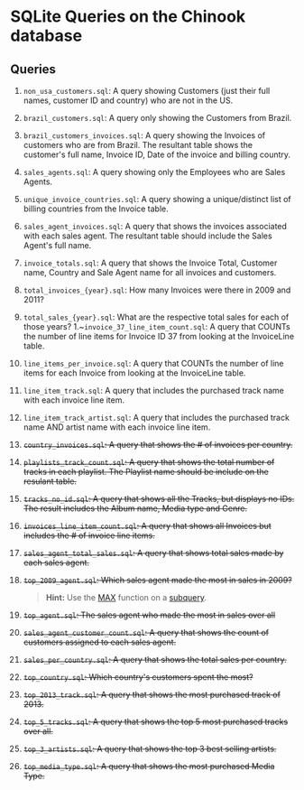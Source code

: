 # SQLite Queries on the Chinook database

## Queries
1. `non_usa_customers.sql`: A query showing Customers (just their full names, customer ID and country) who are not in the US.
1. `brazil_customers.sql`: A query only showing the Customers from Brazil.
1. `brazil_customers_invoices.sql`: A query showing the Invoices of customers who are from Brazil. The resultant table shows the customer's full name, Invoice ID, Date of the invoice and billing country.
1. `sales_agents.sql`: A query showing only the Employees who are Sales Agents.
1. `unique_invoice_countries.sql`: A query showing a unique/distinct list of billing countries from the Invoice table.
1. `sales_agent_invoices.sql`: A query that shows the invoices associated with each sales agent. The resultant table should include the Sales Agent's full name.
1. `invoice_totals.sql`: A query that shows the Invoice Total, Customer name, Country and Sale Agent name for all invoices and customers.
1. `total_invoices_{year}.sql`: How many Invoices were there in 2009 and 2011?
1. `total_sales_{year}.sql`: What are the respective total sales for each of those years?
1.~`invoice_37_line_item_count.sql`: A query that COUNTs the number of line items for Invoice ID 37 from looking at the InvoiceLine table.
1. `line_items_per_invoice.sql`: A query that COUNTs the number of line items for each Invoice from looking at the InvoiceLine table.
1. `line_item_track.sql`: A query that includes the purchased track name with each invoice line item.
1. `line_item_track_artist.sql`: A query that includes the purchased track name AND artist name with each invoice line item.
1. ~~`country_invoices.sql`: A query that shows the # of invoices per country.~~
1. ~~`playlists_track_count.sql`: A query that shows the total number of tracks in each playlist. The Playlist name should be include on the resulant table.~~
1. ~~`tracks_no_id.sql`: A query that shows all the Tracks, but displays no IDs. The result includes the Album name, Media type and Genre.~~
1. ~~`invoices_line_item_count.sql`: A query that shows all Invoices but includes the # of invoice line items.~~
1. ~~`sales_agent_total_sales.sql`: A query that shows total sales made by each sales agent.~~
1. ~~`top_2009_agent.sql`: Which sales agent made the most in sales in 2009?~~

    > **Hint:** Use the [MAX](https://www.sqlite.org/lang_aggfunc.html#maxggunc) function on a [subquery](http://beginner-sql-tutorial.com/sql-subquery.htm).

1. ~~`top_agent.sql`: The sales agent who made the most in sales over all~~
1. ~~`sales_agent_customer_count.sql`: A query that shows the count of customers assigned to each sales agent.~~
1. ~~`sales_per_country.sql`: A query that shows the total sales per country.~~
1. ~~`top_country.sql`: Which country's customers spent the most?~~
1. ~~`top_2013_track.sql`: A query that shows the most purchased track of 2013.~~
1. ~~`top_5_tracks.sql`: A query that shows the top 5 most purchased tracks over all.~~
1. ~~`top_3_artists.sql`: A query that shows the top 3 best selling artists.~~
1. ~~`top_media_type.sql`: A query that shows the most purchased Media Type.~~
